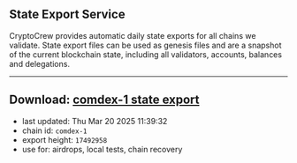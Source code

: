 ## State Export Service
CryptoCrew provides automatic daily state exports for all chains we validate. State export files can be used as genesis files and are a snapshot of the current blockchain state, including all validators, accounts, balances and delegations.

---
**Download: [comdex-1 state export](https://dl-eu2.ccvalidators.com/SERVICE/comdex/comdex-1_export_17492958.json)**
---

- last updated: Thu Mar 20 2025 11:39:32
- chain id: `comdex-1`
- export height: `17492958`
- use for: airdrops, local tests, chain recovery
